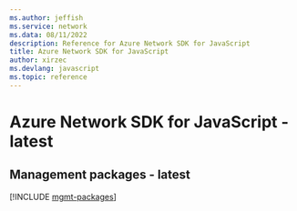 ```yaml
---
ms.author: jeffish
ms.service: network
ms.data: 08/11/2022
description: Reference for Azure Network SDK for JavaScript
title: Azure Network SDK for JavaScript
author: xirzec
ms.devlang: javascript
ms.topic: reference
---
```

# Azure Network SDK for JavaScript - latest

## Management packages - latest
[!INCLUDE [mgmt-packages](network-mgmt-index.md)]